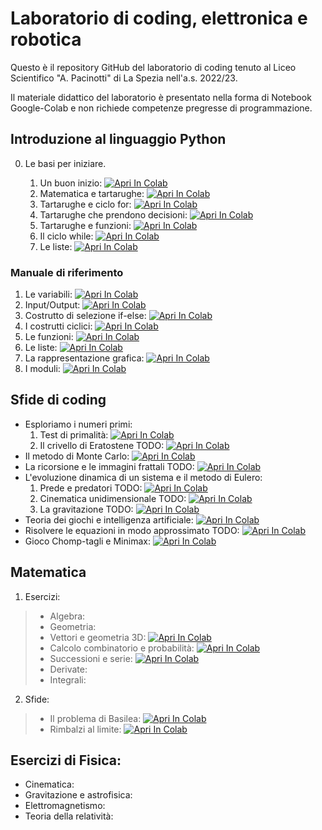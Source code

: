 # Laboratorio di coding, elettronica e robotica

Questo è il repository GitHub del laboratorio di coding tenuto al Liceo Scientifico "A. Pacinotti" di La Spezia nell'a.s. 2022/23. 

Il materiale didattico del laboratorio è presentato nella forma di Notebook Google-Colab e non richiede competenze pregresse di programmazione.

## Introduzione al linguaggio Python
0. Le basi per iniziare.

    1. Un buon inizio: <a href="https://colab.research.google.com/drive/1VH2h3Bbz6no-8Exbx_lzfnJ5sB0RAn3T?usp=sharing" target="_parent"><img src="https://colab.research.google.com/assets/colab-badge.svg" alt="Apri In Colab"/></a>
    2. Matematica e tartarughe: <a href="https://colab.research.google.com/drive/1AYqXP1ReMNJR-ZmZlEOs6fG-xv-u0aAF?usp=sharing" target="_parent"><img src="https://colab.research.google.com/assets/colab-badge.svg" alt="Apri In Colab"/></a>
    3. Tartarughe e ciclo for: <a href="https://colab.research.google.com/drive/1Jg_VxBU_egxVaGkDZ5cl39-AXTlRN9RL?usp=sharing" target="_parent"><img src="https://colab.research.google.com/assets/colab-badge.svg" alt="Apri In Colab"/></a>
    4. Tartarughe che prendono decisioni: <a href="https://colab.research.google.com/drive/1PfEGV0u2s1dFhSGDe_PrtOyXlhcX6YkE?usp=sharing" target="_parent"><img src="https://colab.research.google.com/assets/colab-badge.svg" alt="Apri In Colab"/></a>
    5. Tartarughe e funzioni: <a href="https://colab.research.google.com/drive/17Uujt6EKAFNXq66vFs0mkgSEgiuy2KHq?usp=sharing" target="_parent"><img src="https://colab.research.google.com/assets/colab-badge.svg" alt="Apri In Colab"/></a>
    6. Il ciclo while: <a href="https://colab.research.google.com/drive/1CG6Y2TrX0ehnS5BpsnVfNCwbraZ-RddG?usp=sharing" target="_parent"><img src="https://colab.research.google.com/assets/colab-badge.svg" alt="Apri In Colab"/></a>
    7. Le liste: <a href="https://colab.research.google.com/drive/1_45MQOQIPcisRoxiY0jpiAzH3wXDi898?usp=sharing" target="_parent"><img src="https://colab.research.google.com/assets/colab-badge.svg" alt="Apri In Colab"/></a>


### Manuale di riferimento

1. Le variabili: <a href="https://colab.research.google.com/drive/18jYsREup1RChKhkU7v7lKgYcpkjCDfQ4?usp=sharing" target="_parent"><img src="https://colab.research.google.com/assets/colab-badge.svg" alt="Apri In Colab"/></a>
2. Input/Output: <a href="https://colab.research.google.com/drive/1rGW2QHWWPm5yvcD7He22ruFaS-GAJ2j0?usp=sharing" target="_parent"><img src="https://colab.research.google.com/assets/colab-badge.svg" alt="Apri In Colab"/></a>
3. Costrutto di selezione if-else: <a href="https://colab.research.google.com/drive/11tQ07WGR5FLHErquXPCbpHQKhAOOt51A?usp=sharing" target="_parent"><img src="https://colab.research.google.com/assets/colab-badge.svg" alt="Apri In Colab"/></a>
4. I costrutti ciclici: <a href="https://colab.research.google.com/drive/1NZwbccWmdX5RU3A1OaEFCt8wkcPAbUhy?usp=sharing" target="_parent"><img src="https://colab.research.google.com/assets/colab-badge.svg" alt="Apri In Colab"/></a>
5. Le funzioni: <a href="https://colab.research.google.com/drive/1ydCMSjLx4g-Q43OBXMvy717oGGHRD_Tr?usp=sharing" target="_parent"><img src="https://colab.research.google.com/assets/colab-badge.svg" alt="Apri In Colab"/></a>
6. Le liste: <a href="https://colab.research.google.com/drive/1AHoidc9avdr5Atwwge6HPx_uiZ_1Sbrh?usp=sharing" target="_parent"><img src="https://colab.research.google.com/assets/colab-badge.svg" alt="Apri In Colab"/></a>
7. La rappresentazione grafica: <a href="https://colab.research.google.com/drive/1vhckHFWayPSPLoZkl4hWb_lj1QWAgVGS?usp=sharing" target="_parent"><img src="https://colab.research.google.com/assets/colab-badge.svg" alt="Apri In Colab"/></a>
8. I moduli: <a href="https://colab.research.google.com/drive/1o1mJR7oFOAwfsGEmwF_x0y1ZegKAGPlx?usp=sharing" target="_parent"><img src="https://colab.research.google.com/assets/colab-badge.svg" alt="Apri In Colab"/></a>

## Sfide di coding

* Esploriamo i numeri primi:
    1. Test di primalità: <a href="https://colab.research.google.com/drive/1Pr5AVta-bk3RpyoCQi3DN-zZddU_3aPi?usp=sharing" target="_parent"><img src="https://colab.research.google.com/assets/colab-badge.svg" alt="Apri In Colab"/></a>
    2. Il crivello di Eratostene TODO: <a href="https://colab.research.google.com/drive/1iN5jIX1Nxmji5t61HmjJX4Hkz5JlWgcB?usp=sharing" target="_parent"><img src="https://colab.research.google.com/assets/colab-badge.svg" alt="Apri In Colab"/></a>
* Il metodo di Monte Carlo: <a href="https://colab.research.google.com/drive/1LBqC5_el83fhrJ1TZe8bQA-ABkVhmGUC?usp=sharing" target="_parent"><img src="https://colab.research.google.com/assets/colab-badge.svg" alt="Apri In Colab"/></a>
* La ricorsione e le immagini frattali TODO: <a href="https://colab.research.google.com/drive/1Eq5O2HjzCyUZ30unVTCufAOlUmNUHlk0?usp=sharing" target="_parent"><img src="https://colab.research.google.com/assets/colab-badge.svg" alt="Apri In Colab"/></a>
* L'evoluzione dinamica di un sistema e il metodo di Eulero:
    1. Prede e predatori TODO: <a href="https://colab.research.google.com/drive/10O-gHwfNPSw5urtksWoDNqa5BObnIxxm?usp=sharing" target="_parent"><img src="https://colab.research.google.com/assets/colab-badge.svg" alt="Apri In Colab"/></a>
    2. Cinematica unidimensionale TODO: <a href="https://colab.research.google.com/drive/1sfldvL0poVbZsYRpkHA7vCsL68KZRGP2?usp=sharing" target="_parent"><img src="https://colab.research.google.com/assets/colab-badge.svg" alt="Apri In Colab"/></a>
    3. La gravitazione TODO: <a href="https://colab.research.google.com/drive/1rBCg_grPs0RKlrUfG1IOVaCRNFbgLSvp?usp=sharing" target="_parent"><img src="https://colab.research.google.com/assets/colab-badge.svg" alt="Apri In Colab"/></a>
* Teoria dei giochi e intelligenza artificiale: <a href="https://colab.research.google.com/drive/1xoAobXyNVHfXaqb1bq6aMcdFoU_GI-AZ?usp=sharing" target="_parent"><img src="https://colab.research.google.com/assets/colab-badge.svg" alt="Apri In Colab"/></a>
* Risolvere le equazioni in modo approssimato TODO: <a href="https://colab.research.google.com/drive/1bIbmBbAYkgJX5bO-Fvjl8axZNecmgJLi?usp=sharing" target="_parent"><img src="https://colab.research.google.com/assets/colab-badge.svg" alt="Apri In Colab"/></a>
* Gioco Chomp-tagli e Minimax: <a href="https://colab.research.google.com/drive/1aw4wZ_Dlw_X750f0aekYrhfCC5hUsOtH?usp=sharing" target="_parent"><img src="https://colab.research.google.com/assets/colab-badge.svg" alt="Apri In Colab"/></a>

## Matematica
1. Esercizi:
> * Algebra:
> * Geometria:
> * Vettori e geometria 3D: <a href="https://colab.research.google.com/drive/1JgrX0RoWSQQHfyZoAd14nwtIAMoVwJGg?usp=sharing" target="_parent"><img src="https://colab.research.google.com/assets/colab-badge.svg" alt="Apri In Colab"/></a>
> * Calcolo combinatorio e probabilità: <a href="https://colab.research.google.com/drive/1spy7u2T-ZmAkSBDFD5swZPRmcmdkpHzv?usp=sharing" target="_parent"><img src="https://colab.research.google.com/assets/colab-badge.svg" alt="Apri In Colab"/></a>
> * Successioni e serie: <a href="https://colab.research.google.com/drive/1V1bkpJp6ab-v21uq-1Gsaos-TvhafKlA?usp=sharing" target="_parent"><img src="https://colab.research.google.com/assets/colab-badge.svg" alt="Apri In Colab"/></a>
> * Derivate:
> * Integrali:
2. Sfide:
> * Il problema di Basilea: <a href="https://colab.research.google.com/drive/1JuMMtBJOASBtXdeaqEltiERtxHRLxyxv?usp=sharing" target="_parent"><img src="https://colab.research.google.com/assets/colab-badge.svg" alt="Apri In Colab"/></a>
> * Rimbalzi al limite: <a href="https://colab.research.google.com/drive/1uBIXGi-y8CeJn34invvjYz9EsoU_shEN?usp=sharing" target="_parent"><img src="https://colab.research.google.com/assets/colab-badge.svg" alt="Apri In Colab"/></a>

## Esercizi di Fisica:
* Cinematica:
* Gravitazione e astrofisica:
* Elettromagnetismo:
* Teoria della relatività:



